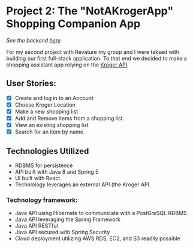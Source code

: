 # Project 2: The "NotAKrogerApp" Shopping Companion App
_See the backend [here](https://github.com/LutherNa/GroceryAppBackend)_

For my second project with Revature my group and I were taksed with building our first full-stack application. To that end we decided to make a shopping assistant app relying on the [Kroger API](https://developer.kroger.com/reference/). 

## User Stories:

* [x] Create and log in to an Account
* [x] Choose Kroger Location
* [x] Make a new shopping list
* [X] Add and Remove items from a shopping list. 
* [X] View an existing shopping list
* [x] Search for an item by name

## Technologies Utilized

- RDBMS for persistence 
- API built with Java 8 and Spring 5
- UI built with React.
- Technlology leverages an external API (the Kroger API
### Technology framework: 
- Java API using Hibernate to communicate with a PostGreSQL RDBMS 
- Java API leveraging the Spring Framework
- Java API RESTful 
- Java API secured with Spring Security
- Cloud deployment utilizing AWS RDS, EC2, and S3 readily possible
